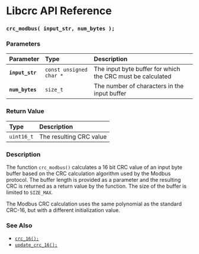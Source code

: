 # Libcrc API Reference

### `crc_modbus( input_str, num_bytes );`

### Parameters

| Parameter | Type | Description |
| :--- | :--- | :--- |
|**`input_str`**|`const unsigned char *`|The input byte buffer for which the CRC must be calculated|
|**`num_bytes`**|`size_t`|The number of characters in the input buffer|

### Return Value

| Type | Description |
| :--- | :--- |
|`uint16_t`|The resulting CRC value|

### Description

The function `crc_modbus()` calculates a 16 bit CRC value of an input byte buffer based on the CRC calculation algorithm
used by the Modbus protocol. The buffer length is provided as a parameter and the resulting CRC is returned as a return
value by the function. The size of the buffer is limited to `SIZE_MAX`.

The Modbus CRC calculation uses the same polynomial as the standard CRC-16, but with a different initialization value.

### See Also

* [`crc_16();`](crc_16.md)
* [`update_crc_16();`](update_crc_16.md)
